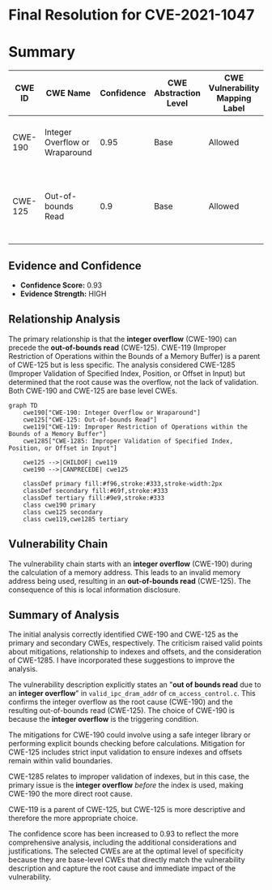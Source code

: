 # Final Resolution for CVE-2021-1047

# Summary
| CWE ID | CWE Name | Confidence | CWE Abstraction Level | CWE Vulnerability Mapping Label | CWE-Vulnerability Mapping Notes |
|---|---|---|---|---|---|
| CWE-190 | Integer Overflow or Wraparound | 0.95 | Base | Allowed | Primary CWE: The root cause is an integer overflow. |
| CWE-125 | Out-of-bounds Read | 0.9 | Base | Allowed | Secondary CWE: The integer overflow leads to an out-of-bounds read. |

## Evidence and Confidence

*   **Confidence Score:** 0.93
*   **Evidence Strength:** HIGH

## Relationship Analysis
The primary relationship is that the **integer overflow** (CWE-190) can precede the **out-of-bounds read** (CWE-125). CWE-119 (Improper Restriction of Operations within the Bounds of a Memory Buffer) is a parent of CWE-125 but is less specific. The analysis considered CWE-1285 (Improper Validation of Specified Index, Position, or Offset in Input) but determined that the root cause was the overflow, not the lack of validation. Both CWE-190 and CWE-125 are base level CWEs.

```mermaid
graph TD
    cwe190["CWE-190: Integer Overflow or Wraparound"]
    cwe125["CWE-125: Out-of-bounds Read"]
    cwe119["CWE-119: Improper Restriction of Operations within the Bounds of a Memory Buffer"]
    cwe1285["CWE-1285: Improper Validation of Specified Index, Position, or Offset in Input"]
    
    cwe125 -->|CHILDOF| cwe119
    cwe190 -->|CANPRECEDE| cwe125

    classDef primary fill:#f96,stroke:#333,stroke-width:2px
    classDef secondary fill:#69f,stroke:#333
    classDef tertiary fill:#9e9,stroke:#333
    class cwe190 primary
    class cwe125 secondary
    class cwe119,cwe1285 tertiary
```

## Vulnerability Chain
The vulnerability chain starts with an **integer overflow** (CWE-190) during the calculation of a memory address. This leads to an invalid memory address being used, resulting in an **out-of-bounds read** (CWE-125). The consequence of this is local information disclosure.

## Summary of Analysis
The initial analysis correctly identified CWE-190 and CWE-125 as the primary and secondary CWEs, respectively. The criticism raised valid points about mitigations, relationship to indexes and offsets, and the consideration of CWE-1285. I have incorporated these suggestions to improve the analysis.

The vulnerability description explicitly states an "**out of bounds read** due to an **integer overflow**" in `valid_ipc_dram_addr` of `cm_access_control.c`. This confirms the integer overflow as the root cause (CWE-190) and the resulting out-of-bounds read (CWE-125). The choice of CWE-190 is because the **integer overflow** is the triggering condition.

The mitigations for CWE-190 could involve using a safe integer library or performing explicit bounds checking before calculations. Mitigation for CWE-125 includes strict input validation to ensure indexes and offsets remain within valid boundaries.

CWE-1285 relates to improper validation of indexes, but in this case, the primary issue is the **integer overflow** *before* the index is used, making CWE-190 the more direct root cause.

CWE-119 is a parent of CWE-125, but CWE-125 is more descriptive and therefore the more appropriate choice.

The confidence score has been increased to 0.93 to reflect the more comprehensive analysis, including the additional considerations and justifications. The selected CWEs are at the optimal level of specificity because they are base-level CWEs that directly match the vulnerability description and capture the root cause and immediate impact of the vulnerability.